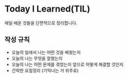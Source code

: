 # Today I Learned(TIL)
매일 배운 것들을 단편적으로 정리합니다.

## 작성 규칙
* 오늘의 일에서 나는 어떤 것을 배웠는지
* 오늘의 나는 무엇을 잘했는지
* 오늘의 나는 어떤 문제를 겪었는지 앞으로 어떻게 해결할 것인지
* 간략한 요점정리 (기억나는 거 위주로) 



